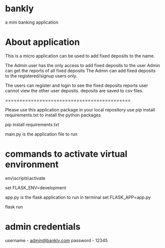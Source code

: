 # bankly
a mini banking application

About application
===============================
This is a micro application can be used to add fixed deposits to the name.

The Admin user has the only access to add fixed deposits to the user
Admin can get the reports of all fixed deposits
The Admin can add fixed deposits to the registered/signup users only.

The users can register and login to see the fixed deposits reports
user cannot view the other user deposits.
deposits are saved to csv files.


============================================


Please use this application package in your local repository
use pip install requirements.txt to install the python packages

pip install requirements.txt 

main.py is the application file to run

commands to activate virtual environment
============================================
env\scripts\activate

set FLASK_ENV=development

app.py is the flask application to run in terminal
set FLASK_APP=app.py

flask run

admin credentials
=======================================
username - admin@bankly.com
password - 12345
